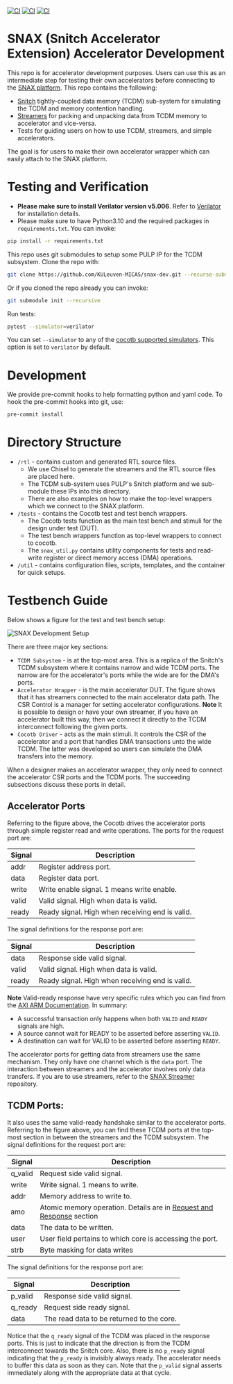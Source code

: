 [![CI](https://github.com/KULeuven-MICAS/snax-dev/actions/workflows/ci.yml/badge.svg)](https://github.com/KULeuven-MICAS/snax-dev/actions/workflows/ci.yml)
[![CI](https://github.com/KULeuven-MICAS/snax-dev/actions/workflows/code-formatting.yml/badge.svg)](https://github.com/KULeuven-MICAS/snax-dev/actions/workflows/code-formatting.yml)
[![CI](https://github.com/KULeuven-MICAS/snax-dev/actions/workflows/pyright.yml/badge.svg)](https://github.com/KULeuven-MICAS/snax-dev/actions/workflows/pyright.yml)

#  SNAX (Snitch Accelerator Extension) Accelerator Development

This repo is for accelerator development purposes. Users can use this as an intermediate step for testing their own accelerators before connecting to the [SNAX platform](https://github.com/KULeuven-MICAS/snitch_cluster). This repo contains the following:

* [Snitch](https://github.com/pulp-platform/snitch_cluster) tightly-coupled data memory (TCDM) sub-system for simulating the TCDM and memory contention handling.
* [Streamers](https://github.com/KULeuven-MICAS/snax-streamer.git) for packing and unpacking data from TCDM memory to accelerator and vice-versa.
* Tests for guiding users on how to use TCDM, streamers, and simple accelerators.

The goal is for users to make their own accelerator wrapper which can easily attach to the SNAX platform.

# Testing and Verification
* **Please make sure to install Verilator version v5.006**. Refer to [Verilator](https://verilator.org/guide/latest/install.html) for installation details.
* Please make sure to have Python3.10 and the required packages in `requirements.txt`. You can invoke:

```bash
pip install -r requirements.txt
```

This repo uses git submodules to setup some PULP IP for the TCDM subsystem. Clone the repo with:
```bash
git clone https://github.com/KULeuven-MICAS/snax-dev.git --recurse-submodules
```
Or if you cloned the repo already you can invoke:

```bash
git submodule init --recursive
```

Run tests:
```bash
pytest --simulator=verilator
```
You can set `--simulator` to any of the [cocotb supported simulators](https://docs.cocotb.org/en/stable/simulator_support.html).
This option is set to `verilator` by default.

# Development
We provide pre-commit hooks to help formatting python and yaml code.
To hook the pre-commit hooks into git, use:
```bash
pre-commit install
```

# Directory Structure

* `/rtl` - contains custom and generated RTL source files.
    * We use Chisel to generate the streamers and the RTL source files are placed here.
    * The TCDM sub-system uses PULP's Snitch platform and we sub-module these IPs into this directory.
    * There are also examples on how to make the top-level wrappers which we connect to the SNAX platform.
* `/tests` - contains the Cocotb test and test bench wrappers.
    * The Cocotb tests function as the main test bench and stimuli for the design under test (DUT).
    * The test bench wrappers function as top-level wrappers to connect to cocotb.
    * The `snax_util.py` contains utility components for tests and read-write register or direct memory access (DMA) operations.
 * `/util` - contains configuration files, scripts, templates, and the container for quick setups.

# Testbench Guide

Below shows a figure for the test and test bench setup:

<img src="https://drive.google.com/thumbnail?id=1fI5fB6a7tJELptoN1RR7dBMUnbwpcmYO&sz=w1960" alt="SNAX Development Setup">

There are three major key sections:

* `TCDM Subsystem` - is at the top-most area. This is a replica of the Snitch's TCDM subsystem where it contains narrow and wide TCDM ports. The narrow are for the accelerator's ports while the wide are for the DMA's ports.
* `Accelerator Wrapper` - is the main accelerator DUT. The figure shows that it has streamers connected to the main accelerator data path. The CSR Control is a manager for setting accelerator configurations. **Note** It is possible to design or have your own streamer, if you have an accelerator built this way, then we connect it directly to the TCDM interconnect following the given ports.
* `Cocotb Driver` - acts as the main stimuli. It controls the CSR of the accelerator and a port that handles DMA transactions unto the wide TCDM. The latter was developed so users can simulate the DMA transfers into the memory.

When a designer makes an accelerator wrapper, they only need to connect the accelerator CSR ports and the TCDM ports. The succeeding subsections discuss these ports in detail.

## Accelerator Ports

Referring to the figure above, the Cocotb drives the accelerator ports through simple register read and write operations. The ports for the request port are:

| Signal      | Description                                         | 
| ----------- | --------------------------------------------------  |
| addr        | Register address port.                              |
| data        | Register data port.                                 |
| write       | Write enable signal. 1 means write enable.          |
| valid       | Valid signal. High when data is valid.              |
| ready       | Ready signal. High when receiving end is valid.     |

The signal definitions for the response port are:

| Signal      | Description                                         | 
| ----------- | --------------------------------------------------  |
| data        | Response side valid signal.                         |
| valid       | Valid signal. High when data is valid.              |
| ready       | Ready signal. High when receiving end is valid.     |

**Note** Valid-ready response have very specific rules which you can find from the [AXI ARM Documentation](https://developer.arm.com/documentation/102202/0300/Channel-transfers-and-transactions). In summary:

* A successful transaction only happens when both `VALID` and `READY` signals are high.
* A source cannot wait for READY to be asserted before asserting `VALID`.
* A destination can wait for VALID to be asserted before asserting `READY`.

The accelerator ports for getting data from streamers use the same mechanism. They only have one channel which is the `data` port. The interaction between streamers and the accelerator involves only data transfers. If you are to use streamers, refer to the [SNAX Streamer](https://github.com/KULeuven-MICAS/snax-streamer) repository.

##  TCDM Ports:

It also uses the same valid-ready handshake similar to the accelerator ports. Referring to the figure above, you can find these TCDM ports at the top-most section in between the streamers and the TCDM subsystem. The signal definitions for the request port are:

| Signal            | Description                                                                                                   | 
| ----------------- | ------------------------------------------------------------------------------------------------------------  |
| q_valid           | Request side valid signal.                                                                                    |
| write             | Write signal. 1 means to write.                                                                               |
| addr              | Memory address to write to.                                                                                   |
| amo               | Atomic memory operation. Details are in [Request and Response](reqrsp_interface.md) section                   |
| data              | The data to be written.                                                                                       |
| user              | User field pertains to which core is accessing the port.                                                      |
| strb              | Byte masking for data writes                                                                                  |

The signal definitions for the response port are:

| Signal            | Description                                                                                                   | 
| ----------------- | ------------------------------------------------------------------------------------------------------------  |
| p_valid           | Response side valid signal.                                                                                   |
| q_ready           | Request side ready signal.                                                                                    |
| data              | The read data to be returned to the core.                                                                     |

Notice that the `q_ready` signal of the TCDM was placed in the response ports. This is just to indicate that the direction is from the TCDM interconnect towards the Snitch core. Also, there is no `p_ready` signal indicating that the `p_ready` is invisibly always ready. The accelerator needs to buffer this data as soon as they can. Note that the `p_valid` signal asserts immediately along with the appropriate data at that cycle.